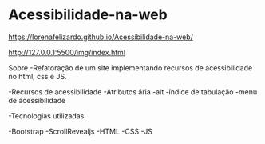 # Acessibilidade-na-web
  https://lorenafelizardo.github.io/Acessibilidade-na-web/
  
  http://127.0.0.1:5500/img/index.html
  
 Sobre
-Refatoração de um site implementando recursos de acessibilidade no html, css e JS.

-Recursos de acessibilidade
-Atributos ária
-alt
-índice de tabulação
-menu de acessibilidade


-Tecnologias utilizadas

-Bootstrap
-ScrollRevealjs
-HTML
-CSS
-JS

